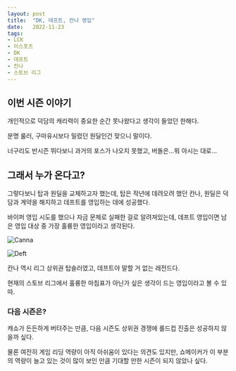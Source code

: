 ```yaml
---
layout: post
title:  "DK, 데프트, 칸나 영입"
date:   2022-11-23
tags:
- LCK
- 이스포츠
- DK
- 데프트
- 칸나
- 스토브 리그
---
```


## 이번 시즌 이야기

개인적으로 덕담의 캐리력이 중요한 순간 못나왔다고 생각이 들었던 한해다.

분명 룰러, 구마유시보다 밀렸던 원딜인건 맞으니 말이다.

너구리도 반시즌 뛰다보니 과거의 포스가 나오지 못했고, 버돌은...뭐 아시는 대로...

## 그래서 누가 온다고?

그렇다보니 탑과 원딜을 교체하고자 했는데, 탑은 작년에 데려오려 했던 칸나, 원딜은 덕담과 계약을 해지하고 데프트를 영입하는 데에 성공했다.

바이퍼 영입 시도를 했으나 자금 문제로 실패한 걸로 알려져있는데, 데프트 영입이면 남은 영입 대상 중 가장 훌륭한 영입이라고 생각된다.

![Canna](../fan/img/2022/lck/dk_canna.jpg)

![Deft](../fan/img/2022/lck/dk_deft.jpg)

칸나 역시 리그 상위권 탑솔러였고, 데프트야 말할 거 없는 레전드다.

현재의 스토브 리그에서 훌륭한 마침표가 아닌가 싶은 생각이 드는 영입이라고 볼 수 있따.

### 다음 시즌은?

캐쇼가 든든하게 버텨주는 만큼, 다음 시즌도 상위권 경쟁에 롤드컵 진출은 성공하지 않을까 싶다.

물론 여전히 게임 리딩 역량이 아직 아쉬움이 있다는 의견도 있지만, 쇼메이커가 이 부분의 역량이 늘고 있는 것이 많이 보인 만큼 기대할 만한 시즌이 되지 않았나 싶다.